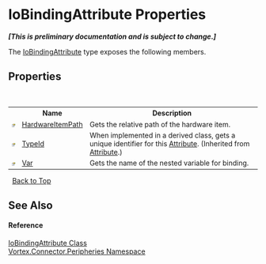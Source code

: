 # IoBindingAttribute Properties
 _**\[This is preliminary documentation and is subject to change.\]**_

The <a href="T_Vortex_Connector_Peripheries_IoBindingAttribute.md">IoBindingAttribute</a> type exposes the following members.


## Properties
&nbsp;<table><tr><th></th><th>Name</th><th>Description</th></tr><tr><td>![Public property](media/pubproperty.gif "Public property")</td><td><a href="P_Vortex_Connector_Peripheries_IoBindingAttribute_HardwareItemPath.md">HardwareItemPath</a></td><td>
Gets the relative path of the hardware item.</td></tr><tr><td>![Public property](media/pubproperty.gif "Public property")</td><td><a href="http://msdn2.microsoft.com/en-us/library/sa1bf03e" target="_blank">TypeId</a></td><td>
When implemented in a derived class, gets a unique identifier for this <a href="http://msdn2.microsoft.com/en-us/library/e8kc3626" target="_blank">Attribute</a>.
 (Inherited from <a href="http://msdn2.microsoft.com/en-us/library/e8kc3626" target="_blank">Attribute</a>.)</td></tr><tr><td>![Public property](media/pubproperty.gif "Public property")</td><td><a href="P_Vortex_Connector_Peripheries_IoBindingAttribute_Var.md">Var</a></td><td>
Gets the name of the nested variable for binding.</td></tr></table>&nbsp;
<a href="#iobindingattribute-properties">Back to Top</a>

## See Also


#### Reference
<a href="T_Vortex_Connector_Peripheries_IoBindingAttribute.md">IoBindingAttribute Class</a><br /><a href="N_Vortex_Connector_Peripheries.md">Vortex.Connector.Peripheries Namespace</a><br />